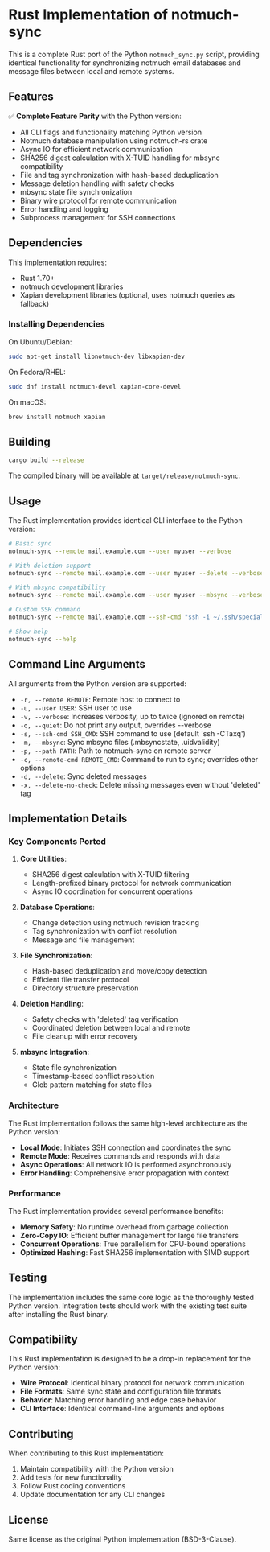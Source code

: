 # Rust Implementation of notmuch-sync

This is a complete Rust port of the Python `notmuch_sync.py` script, providing identical functionality for synchronizing notmuch email databases and message files between local and remote systems.

## Features

✅ **Complete Feature Parity** with the Python version:
- All CLI flags and functionality matching Python version
- Notmuch database manipulation using notmuch-rs crate
- Async IO for efficient network communication  
- SHA256 digest calculation with X-TUID handling for mbsync compatibility
- File and tag synchronization with hash-based deduplication
- Message deletion handling with safety checks
- mbsync state file synchronization
- Binary wire protocol for remote communication
- Error handling and logging
- Subprocess management for SSH connections

## Dependencies

This implementation requires:
- Rust 1.70+
- notmuch development libraries
- Xapian development libraries (optional, uses notmuch queries as fallback)

### Installing Dependencies

On Ubuntu/Debian:
```bash
sudo apt-get install libnotmuch-dev libxapian-dev
```

On Fedora/RHEL:
```bash
sudo dnf install notmuch-devel xapian-core-devel
```

On macOS:
```bash
brew install notmuch xapian
```

## Building

```bash
cargo build --release
```

The compiled binary will be available at `target/release/notmuch-sync`.

## Usage

The Rust implementation provides identical CLI interface to the Python version:

```bash
# Basic sync
notmuch-sync --remote mail.example.com --user myuser --verbose

# With deletion support
notmuch-sync --remote mail.example.com --user myuser --delete --verbose

# With mbsync compatibility
notmuch-sync --remote mail.example.com --user myuser --mbsync --verbose

# Custom SSH command
notmuch-sync --remote mail.example.com --ssh-cmd "ssh -i ~/.ssh/special_key" --verbose

# Show help
notmuch-sync --help
```

## Command Line Arguments

All arguments from the Python version are supported:

- `-r, --remote REMOTE`: Remote host to connect to
- `-u, --user USER`: SSH user to use  
- `-v, --verbose`: Increases verbosity, up to twice (ignored on remote)
- `-q, --quiet`: Do not print any output, overrides --verbose
- `-s, --ssh-cmd SSH_CMD`: SSH command to use (default 'ssh -CTaxq')
- `-m, --mbsync`: Sync mbsync files (.mbsyncstate, .uidvalidity)
- `-p, --path PATH`: Path to notmuch-sync on remote server
- `-c, --remote-cmd REMOTE_CMD`: Command to run to sync; overrides other options
- `-d, --delete`: Sync deleted messages
- `-x, --delete-no-check`: Delete missing messages even without 'deleted' tag

## Implementation Details

### Key Components Ported

1. **Core Utilities**:
   - SHA256 digest calculation with X-TUID filtering
   - Length-prefixed binary protocol for network communication
   - Async IO coordination for concurrent operations

2. **Database Operations**:
   - Change detection using notmuch revision tracking
   - Tag synchronization with conflict resolution
   - Message and file management

3. **File Synchronization**:
   - Hash-based deduplication and move/copy detection
   - Efficient file transfer protocol
   - Directory structure preservation

4. **Deletion Handling**:
   - Safety checks with 'deleted' tag verification
   - Coordinated deletion between local and remote
   - File cleanup with error recovery

5. **mbsync Integration**:
   - State file synchronization
   - Timestamp-based conflict resolution
   - Glob pattern matching for state files

### Architecture

The Rust implementation follows the same high-level architecture as the Python version:

- **Local Mode**: Initiates SSH connection and coordinates the sync
- **Remote Mode**: Receives commands and responds with data
- **Async Operations**: All network IO is performed asynchronously
- **Error Handling**: Comprehensive error propagation with context

### Performance

The Rust implementation provides several performance benefits:

- **Memory Safety**: No runtime overhead from garbage collection
- **Zero-Copy IO**: Efficient buffer management for large file transfers
- **Concurrent Operations**: True parallelism for CPU-bound operations
- **Optimized Hashing**: Fast SHA256 implementation with SIMD support

## Testing

The implementation includes the same core logic as the thoroughly tested Python version. Integration tests should work with the existing test suite after installing the Rust binary.

## Compatibility

This Rust implementation is designed to be a drop-in replacement for the Python version:

- **Wire Protocol**: Identical binary protocol for network communication
- **File Formats**: Same sync state and configuration file formats  
- **Behavior**: Matching error handling and edge case behavior
- **CLI Interface**: Identical command-line arguments and options

## Contributing

When contributing to this Rust implementation:

1. Maintain compatibility with the Python version
2. Add tests for new functionality
3. Follow Rust coding conventions
4. Update documentation for any CLI changes

## License

Same license as the original Python implementation (BSD-3-Clause).